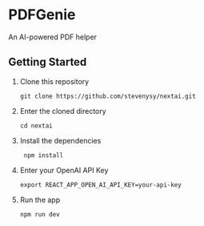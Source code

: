 # PDFGenie
An AI-powered PDF helper

## Getting Started
1. Clone this repository
    ```shell
    git clone https://github.com/stevenysy/nextai.git
    ```
2. Enter the cloned directory
    ```shell
    cd nextai
    ```
3. Install the dependencies
   ```shell
    npm install    
    ```
4. Enter your OpenAI API Key
    ```shell
    export REACT_APP_OPEN_AI_API_KEY=your-api-key
    ```
5. Run the app
    ```shell
    npm run dev
    ```
